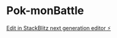 # Pok-monBattle

[Edit in StackBlitz next generation editor ⚡️](https://stackblitz.com/~/github.com/ManuelJimena/Pok-monBattle)
